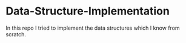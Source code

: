 # Data-Structure-Implementation
In this repo I tried to implement the data structures which I know from scratch.
